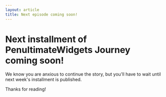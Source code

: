 ```yaml
---
layout: article
title: Next episode coming soon!
---
```


# Next installment of PenultimateWidgets Journey coming soon!

We know you are anxious to continue the story, but you'll have to wait until next week's installment is published. 

Thanks for reading!
